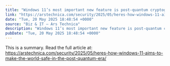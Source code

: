 ```yaml
---
title: "Windows 11’s most important new feature is post-quantum cryptography. Here’s why."
link: "https://arstechnica.com/security/2025/05/heres-how-windows-11-aims-to-make-the-world-safe-in-the-post-quantum-era/"
date: "Tue, 20 May 2025 18:48:54 +0000"
source: "Biz & IT – Ars Technica"
description: "Windows 11’s most important new feature is post-quantum cryptography. Here’s why. - Latest insights and analysis"
pubDate: "Tue, 20 May 2025 18:48:54 +0000"
---
```


This is a summary. Read the full article at: https://arstechnica.com/security/2025/05/heres-how-windows-11-aims-to-make-the-world-safe-in-the-post-quantum-era/
